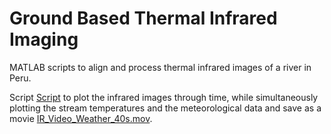 # Ground Based Thermal Infrared Imaging

MATLAB scripts to align and process thermal infrared images of a river in Peru. 

Script [Script](/Movie_Script_IR_Weather.m) to plot the infrared images through time, while simultaneously plotting the stream temperatures and the meteorological data and save as a movie [IR_Video_Weather_40s.mov](/IR_Video_Weather_40s.mov). 

